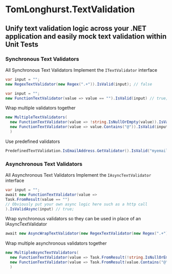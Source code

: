# TomLonghurst.TextValidation
## Unify text validation logic across your .NET application and easily mock text validation within Unit Tests

### Synchronous Text Validators

All Synchronous Text Validators Implement the `ITextValidator` interface

```csharp
var input = "";
new RegexTextValidator(new Regex(".+")).IsValid(input); // false

```

```csharp
var input = "";
new FunctionTextValidator(value => value == "").IsValid(input) // true;

```

Wrap multiple validators together

```csharp
new MultipleTextValidators(
  new FunctionTextValidator(value => !string.IsNullOrEmpty(value)).IsValid(input),
  new FunctionTextValidator(value => value.Contains("@")).IsValid(input),
  )
```

Use predefined validators

```csharp
PredefinedTextValidation.IsEmailAddress.GetValidator().IsValid("myemail@.") // false
```

### Asynchronous Text Validators

All Asynchronous Text Validators Implement the `IAsyncTextValidator` interface

```csharp
var input = "";
await new FunctionTextValidator(value => 
Task.FromResult(value == "") 
// Obviously put your own async logic here such as a http call
).IsValidAsync(input) // true;

```

Wrap synchronous validators so they can be used in place of an IAsyncTextValidator
```csharp
await new AsyncWrapTextValidator(new RegexTextValidator(new Regex(".+")).IsValidAsync(input));
```

Wrap multiple asynchronous validators together

```csharp
new MultipleAsyncTextValidators(
  new FunctionTextValidator(value => Task.FromResult(!string.IsNullOrEmpty(value))),
  new FunctionTextValidator(value => Task.FromResult(value.Contains("@"))),
  )
```

